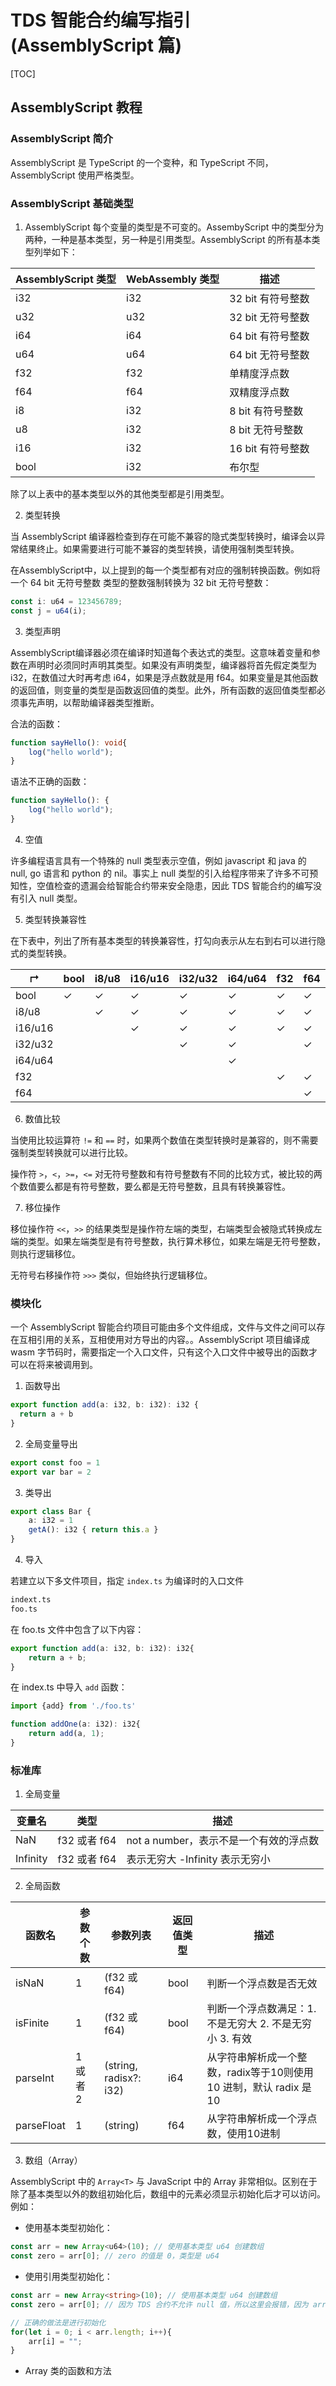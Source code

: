 # TDS 智能合约编写指引 (AssemblyScript 篇)

[TOC]

## AssemblyScript 教程


### AssemblyScript 简介


AssemblyScript 是 TypeScript 的一个变种，和 TypeScript 不同，AssemblyScript 使用严格类型。


### AssemblyScript 基础类型

1. AssemblyScript 每个变量的类型是不可变的。AssembyScript 中的类型分为两种，一种是基本类型，另一种是引用类型。AssemblyScript 的所有基本类型列举如下：

| AssemblyScript 类型 | WebAssembly 类型 | 描述              |
|---------------------|------------------|-------------------|
| i32                 | i32              | 32 bit 有符号整数 |
| u32                 | u32              | 32 bit 无符号整数 |
| i64                 | i64              | 64 bit 有符号整数 |
| u64                 | u64              | 64 bit 无符号整数 |
| f32                 | f32              | 单精度浮点数      |
| f64                 | f64              | 双精度浮点数      |
| i8                  | i32              | 8 bit 有符号整数  |
| u8                  | i32              | 8 bit 无符号整数  |
| i16                 | i32              | 16 bit 有符号整数 |
| bool                | i32              | 布尔型            |


除了以上表中的基本类型以外的其他类型都是引用类型。


2. 类型转换

当 AssemblyScript 编译器检查到存在可能不兼容的隐式类型转换时，编译会以异常结果终止。如果需要进行可能不兼容的类型转换，请使用强制类型转换。

在AssemblyScript中，以上提到的每一个类型都有对应的强制转换函数。例如将一个 64 bit 无符号整数 类型的整数强制转换为 32 bit 无符号整数：

```typescript
const i: u64 = 123456789;
const j = u64(i);
```

3. 类型声明

AssemblyScript编译器必须在编译时知道每个表达式的类型。这意味着变量和参数在声明时必须同时声明其类型。如果没有声明类型，编译器将首先假定类型为i32，在数值过大时再考虑 i64，如果是浮点数就是用 f64。如果变量是其他函数的返回值，则变量的类型是函数返回值的类型。此外，所有函数的返回值类型都必须事先声明，以帮助编译器类型推断。

合法的函数：

```typescript
function sayHello(): void{
    log("hello world");
}
```

语法不正确的函数：


```typescript
function sayHello(): {
    log("hello world");
}
```

4. 空值

许多编程语言具有一个特殊的 null 类型表示空值，例如 javascript 和 java 的 null, go 语言和 python 的 nil。事实上 null 类型的引入给程序带来了许多不可预知性，空值检查的遗漏会给智能合约带来安全隐患，因此 TDS 智能合约的编写没有引入 null 类型。


5. 类型转换兼容性

在下表中，列出了所有基本类型的转换兼容性，打勾向表示从左右到右可以进行隐式的类型转换。





| ↱       | bool | i8/u8 | i16/u16 | i32/u32 | i64/u64 | f32 | f64 |
|---------|------|-------|---------|---------|---------|-----|-----|
| bool    | ✓    | ✓     | ✓       | ✓       | ✓       | ✓   | ✓   |
| i8/u8   |      | ✓     | ✓       | ✓       | ✓       | ✓   | ✓   |
| i16/u16 |      |       | ✓       | ✓       | ✓       | ✓   | ✓   |
| i32/u32 |      |       |         | ✓       | ✓       |     | ✓   |
| i64/u64 |      |       |         |         | ✓       |     |     |
| f32     |      |       |         |         |         | ✓   | ✓   |
| f64     |      |       |         |         |         |     | ✓   |


6. 数值比较

当使用比较运算符 ```!=``` 和 ```==``` 时，如果两个数值在类型转换时是兼容的，则不需要强制类型转换就可以进行比较。

操作符 ```>```，```<```，```>=```，```<=``` 对无符号整数和有符号整数有不同的比较方式，被比较的两个数值要么都是有符号整数，要么都是无符号整数，且具有转换兼容性。


7. 移位操作

移位操作符 ```<<```，```>>``` 的结果类型是操作符左端的类型，右端类型会被隐式转换成左端的类型。如果左端类型是有符号整数，执行算术移位，如果左端是无符号整数，则执行逻辑移位。

无符号右移操作符 ```>>>``` 类似，但始终执行逻辑移位。

### 模块化

一个 AssemblyScript 智能合约项目可能由多个文件组成，文件与文件之间可以存在互相引用的关系，互相使用对方导出的内容。。AssemblyScript 项目编译成 wasm 字节码时，需要指定一个入口文件，只有这个入口文件中被导出的函数才可以在将来被调用到。

1. 函数导出


```typescript
export function add(a: i32, b: i32): i32 {
  return a + b
}
```


2. 全局变量导出

```typescript
export const foo = 1
export var bar = 2
```


3. 类导出

```typescript
export class Bar {
    a: i32 = 1
    getA(): i32 { return this.a }
}
```

4. 导入

若建立以下多文件项目，指定 ```index.ts``` 为编译时的入口文件

```sh
indext.ts
foo.ts
```

在 foo.ts 文件中包含了以下内容：

```typescript
export function add(a: i32, b: i32): i32{
    return a + b;
}
```


在 index.ts 中导入 ```add``` 函数：


```typescript
import {add} from './foo.ts'

function addOne(a: i32): i32{
    return add(a, 1);
}
```

### 标准库


1. 全局变量

| 变量名   | 类型         | 描述                                   |
|----------|--------------|----------------------------------------|
| NaN      | f32 或者 f64 | not a number，表示不是一个有效的浮点数 |
| Infinity | f32 或者 f64 | 表示无穷大   -Infinity 表示无穷小      |


2. 全局函数

| 函数名     | 参数个数 | 参数列表               | 返回值类型 | 描述                                                                |
|------------|----------|------------------------|------------|---------------------------------------------------------------------|
| isNaN      | 1        | (f32 或 f64)           | bool       | 判断一个浮点数是否无效                                              |
| isFinite   | 1        | (f32 或 f64)           | bool       | 判断一个浮点数满足：1. 不是无穷大 2. 不是无穷小 3. 有效             |
| parseInt   | 1 或者 2 | (string, radisx?: i32) | i64        | 从字符串解析成一个整数，radix等于10则使用 10 进制，默认 radix 是 10 |
| parseFloat | 1        | (string)               | f64        | 从字符串解析成一个浮点数，使用10进制                                |

3. 数组（Array）

AssemblyScript 中的 ```Array<T>``` 与 JavaScript 中的 Array 非常相似。区别在于除了基本类型以外的数组初始化后，数组中的元素必须显示初始化后才可以访问。例如：


- 使用基本类型初始化：

```typescript
const arr = new Array<u64>(10); // 使用基本类型 u64 创建数组
const zero = arr[0]; // zero 的值是 0，类型是 u64
```

- 使用引用类型初始化：

```typescript
const arr = new Array<string>(10); // 使用基本类型 u64 创建数组
const zero = arr[0]; // 因为 TDS 合约不允许 null 值，所以这里会报错，因为 arr[0] 没有被初始化

// 正确的做法是进行初始化
for(let i = 0; i < arr.length; i++){
    arr[i] = "";
}
```


- Array 类的函数和方法






   
















